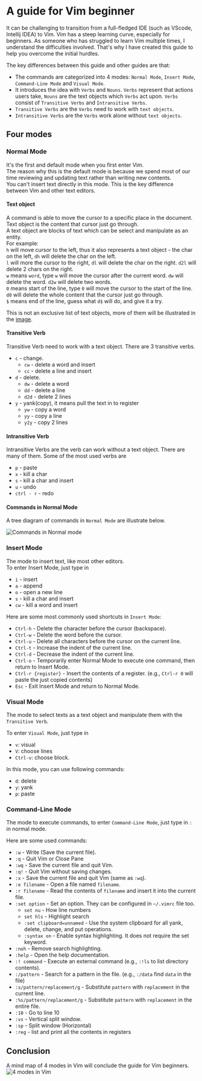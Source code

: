 # A guide for Vim beginner  

It can be challenging to transition from a full-fledged IDE (such as VScode, Intellij IDEA) to Vim. Vim has a steep learning curve, especially for beginners. As someone who has struggled to learn Vim multiple times, I understand the difficulties involved. That's why I have created this guide to help you overcome the initial hurdles.

The key differences between this guide and other guides are that:

- The commands are categorized into 4 modes: `Normal Mode`, `Insert Mode`, `Command-Line Mode` and `Visual Mode`.  
- It introduces the idea with `Verbs` and `Nouns`. `Verbs` represent that actions users take, `Nouns` are the text objects which `Verbs` act upon.  `Verbs` consist of `Transitive Verbs` and `Intransitive Verbs`.
- `Transitive Verbs` are the `Verbs` need to work with `text objects`.
- `Intransitive Verbs` are the `Verbs` work alone without `text objects`.

## Four modes

### Normal Mode

It's the first and default mode when you first enter Vim.  
The reason why this is the default mode is because we spend most of our time reviewing and updating text rather than writing new contents.  
You can't insert text directly in this mode.  This is the key difference between Vim and other text editors.

#### Text object

A command is able to move the cursor to a specific place in the document. Text object is the content that cursor just go through.  
A text object are blocks of text which can be select and manipulate as an entity.  
For example:  
`h` will move cursor to the left, thus it also represents a text object - the char on the left, `dh` will delete the char on the left.  
`l` will more the cursor to the right, `dl` will delete the char on the right. `d2l` will delete 2 chars on the right.  
`w` means `word`, type `w` will move the cursor after the current word. `dw` will delete the word. `d2w` will delete two words.  
`0` means start of the line, type `0` will move the cursor to the start of the line. `d0` will delete the whole content that the cursor just go through.  
`$` means end of the line, guess what `d$` will do, and give it a try.

This is not an exclusive list of text objects, more of them will be illustrated in the [image](#commands-in-normal-mode).  

#### Transitive Verb

Transitive Verb need to work with a text object. There are 3 transitive verbs.  

- `c` - change.  
  - `cw` - delete a word and insert
  - `cc` - delete a line and insert
- `d` - delete.  
  - `dw` - delete a word  
  - `dd` - delete a line
  - `d2d` - delete 2 lines
- `y` - yank(copy), it means pull the text in to register
  - `yw` - copy a word
  - `yy` - copy a line
  - `y2y` - copy 2 lines  

#### Intransitive Verb

Intransitive Verbs are the verb can work without a text object. There are many of them. Some of the most used verbs are

- `p` - paste
- `x` - kill a char
- `s` - kill a char and insert
- `u` - undo
- `ctrl - r` - redo

#### Commands in Normal Mode

A tree diagram of commands in `Normal Mode` are illustrate below.

![Commands in Normal mode](Normal.jpg)

### Insert Mode

The mode to insert text, like most other editors.  
To enter Insert Mode, just type in

- `i` - insert
- `a` - append
- `o` - open a new line
- `s` - kill a char and insert
- `cw` - kill a word and insert

Here are some most commonly used shortcuts in `Insert Mode`:

- `Ctrl-h` - Delete the character before the cursor (backspace).
- `Ctrl-w` - Delete the word before the cursor.
- `Ctrl-u` - Delete all characters before the cursor on the current line.
- `Ctrl-t` - Increase the indent of the current line.
- `Ctrl-d` - Decrease the indent of the current line.
- `Ctrl-o` - Temporarily enter Normal Mode to execute one command, then return to Insert Mode.
- `Ctrl-r {register}` - Insert the contents of a register. (e.g., `Ctrl-r 0` will paste the just copied contents)
- `Esc` - Exit Insert Mode and return to Normal Mode.

### Visual Mode

The mode to select texts as a text object and manipulate them with the `Transitive Verb`.  

To enter `Visual Mode`, just type in

- `v`: visual
- `V`: choose lines
- `Ctrl-v`: choose block.

In this mode, you can use following commands:

- `d`: delete
- `y`: yank
- `p`: paste

### Command-Line Mode

The mode to execute commands, to enter `Command-Line Mode`, just type in `:` in normal mode.

Here are some used commands:

- `:w` - Write (Save the current file).
- `:q` - Quit Vim or Close Pane
- `:wq` - Save the current file and quit Vim.
- `:q!` - Quit Vim without saving changes.
- `:x` - Save the current file and quit Vim (same as `:wq`).
- `:e filename` - Open a file named `filename`.
- `:r filename` - Read the contents of `filename` and insert it into the current file.
- `:set option` - Set an option. They can be configured in `~/.vimrc` file too.  
  - `set nu` - How line numbers
  - `set hls` - Highlight search  
  - `:set clipboard=unnamed` - Use the system clipboard for all yank, delete, change, and put operations.
  - `:syntax on` - Enable syntax highlighting.  It does not require the set keyword.  
- `:noh` - Remove search highlighting.
- `:help` - Open the help documentation.
- `:! command` - Execute an external command (e.g., `:!ls` to list directory contents).
- `:/pattern` - Search for a pattern in the file. (e.g., `:/data` find `data` in the file)
- `:s/pattern/replacement/g` - Substitute `pattern` with `replacement` in the current line.
- `:%s/pattern/replacement/g` - Substitute `pattern` with `replacement` in the entire file.
- `:10` - Go to line 10
- `:vs` - Vertical split window.  
- `:sp` - Split window (Horizontal)  
- `:reg` - list and print all the contents in registers  

## Conclusion  

A mind map of 4 modes in Vim will conclude the guide for Vim beginners.
![4 modes in Vim](Vim.jpg)
